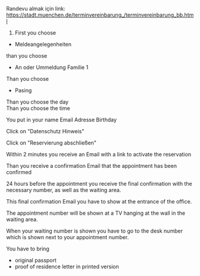 Randevu almak için link:  
https://stadt.muenchen.de/terminvereinbarung_/terminvereinbarung_bb.html  

1. First you choose  
* Meldeangelegenheiten  

than you choose 

- An oder Ummeldung Familie 
1

Than you choose 

- Pasing

Than you choose the day  
Than you choose the time   

You put in your 
name 
Email Adresse 
Birthday 

Click on "Datenschutz Hinweis"   

Click on "Reservierung abschließen"   

Within 2 minutes you receive an Email with a link to activate the reservation  

Than you receive a confirmation Email that the appointment has been confirmed  

24 hours before the appointment you receive the final confirmation with the necessary number, as well as the waiting area.

This final confirmation Email you have to show at the entrance of the office.  

The appointment number will be shown at a TV hanging at the wall in the waiting area.

When your waiting number is shown you have to go to the desk number which is shown next to your appointment number.  

You have to bring 
* original passport 
* proof of residence letter in printed version
